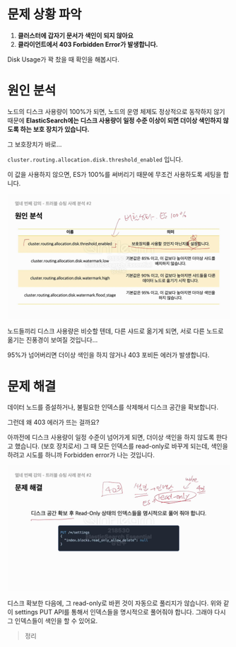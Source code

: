 # 문제 상황 파악

1. **클러스터에 갑자기 문서가 색인이 되지 않아요**
2. **클라이언트에서 403 Forbidden Error가 발생합니다.**

Disk Usage가 꽉 찼을 때 확인을 해봅시다.

# 원인 분석

노드의 디스크 사용량이 100%가 되면, 노드의 운영 체제도 정상적으로 동작하지 않기 때문에 **ElasticSearch에는 디스크 사용량이 일정 수준 이상이 되면 더이상 색인하지 않도록 하는 보호 장치가 있습니다.**

그 보호장치가 바로...

`cluster.routing.allocation.disk.threshold_enabled` 입니다.

이 값을 사용하지 않으면, ES가 100%를 써버리기 때문에 무조건 사용하도록 세팅을 합니다.

![](/images/2024-06-02-16-42-36.png)

노드들끼리 디스크 사용량은 비슷할 텐데, 다른 샤드로 옮기게 되면, 서로 다른 노드로 옮기는 진풍경이 보여질 것입니다...

95%가 넘어버리면 더이상 색인을 하지 않거나 403 포비든 에러가 발생합니다.

# 문제 해결

데이터 노드를 증설하거나, 불필요한 인덱스를 삭제해서 디스크 공간을 확보합니다.

그런데 왜 403 에러가 뜨는 걸까요?

아까전에 디스크 사용량이 일정 수준이 넘어가게 되면, 더이상 색인을 하지 않도록 한다고 했습니다. (보호 장치로서)
그 때 모든 인덱스를 read-only로 바꾸게 되는데, 색인을 하려고 시도를 하니까 Forbidden error가 나는 것입니다.

![](/images/2024-06-02-16-46-07.png)

디스크 확보한 다음에, 그 read-only로 바뀐 것이 자동으로 풀리지가 않습니다. 위와 같이 settings PUT API를 통해서 인덱스들을 명시적으로 풀어줘야 합니다. 그래야 다시 그 인덱스들이 색인을 할 수 있어요.

> 정리


